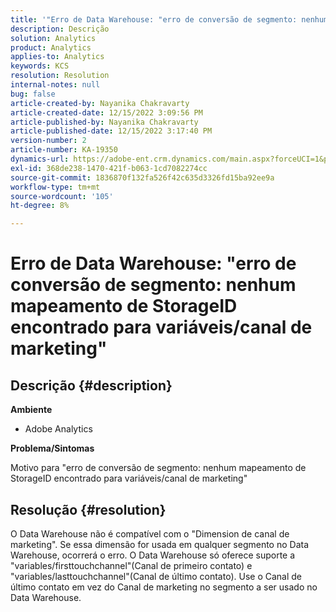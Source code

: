 ```yaml
---
title: '"Erro de Data Warehouse: "erro de conversão de segmento: nenhum mapeamento de StorageID encontrado para variáveis/canal de marketing""'
description: Descrição
solution: Analytics
product: Analytics
applies-to: Analytics
keywords: KCS
resolution: Resolution
internal-notes: null
bug: false
article-created-by: Nayanika Chakravarty
article-created-date: 12/15/2022 3:09:56 PM
article-published-by: Nayanika Chakravarty
article-published-date: 12/15/2022 3:17:40 PM
version-number: 2
article-number: KA-19350
dynamics-url: https://adobe-ent.crm.dynamics.com/main.aspx?forceUCI=1&pagetype=entityrecord&etn=knowledgearticle&id=985b0388-8a7c-ed11-81ac-6045bd006e5a
exl-id: 368de238-1470-421f-b063-1cd7082274cc
source-git-commit: 1836870f132fa526f42c635d3326fd15ba92ee9a
workflow-type: tm+mt
source-wordcount: '105'
ht-degree: 8%

---
```


# Erro de Data Warehouse: &quot;erro de conversão de segmento: nenhum mapeamento de StorageID encontrado para variáveis/canal de marketing&quot;

## Descrição {#description}


<b>Ambiente</b>

- Adobe Analytics

<b>Problema/Sintomas</b>

Motivo para &quot;erro de conversão de segmento: nenhum mapeamento de StorageID encontrado para variáveis/canal de marketing&quot;


## Resolução {#resolution}


O Data Warehouse não é compatível com o &quot;Dimension de canal de marketing&quot;. Se essa dimensão for usada em qualquer segmento no Data Warehouse, ocorrerá o erro. O Data Warehouse só oferece suporte a &quot;variables/firsttouchchannel&quot;(Canal de primeiro contato) e &quot;variables/lasttouchchannel&quot;(Canal de último contato). Use o Canal de último contato em vez do Canal de marketing no segmento a ser usado no Data Warehouse.

